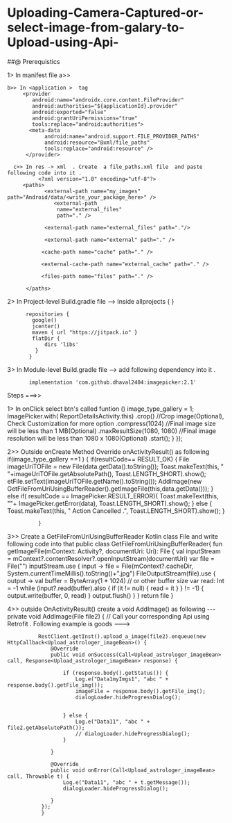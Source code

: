 # Uploading-Camera-Captured-or-select-image-from-galary-to-Upload-using-Api-

##@ Prerequistics


 1> In manifest file 
    a>>  
          <uses-permission android:name="android.permission.WRITE_EXTERNAL_STORAGE" />
              <uses-permission android:name="android.permission.READ_EXTERNAL_STORAGE" />
    
    b>> In <application >  tag         
         <provider
            android:name="androidx.core.content.FileProvider"
            android:authorities="${applicationId}.provider"
            android:exported="false"
            android:grantUriPermissions="true"
            tools:replace="android:authorities">
           <meta-data
                android:name="android.support.FILE_PROVIDER_PATHS"
                android:resource="@xml/file_paths"
                tools:replace="android:resource" />
          </provider>

      c>> In res -> xml  . Create  a file_paths.xml file  and paste following code into it . 
              <?xml version="1.0" encoding="utf-8"?>
         <paths>
                <external-path name="my_images" path="Android/data/<write_your_package_here>" />
                   <external-path
                    name="external_files"
                    path="." />

                <external-path name="external_files" path="."/>
 
                <external-path name="external" path="." />

               <cache-path name="cache" path="." />

               <external-cache-path name="external_cache" path="." />

               <files-path name="files" path="." />

          </paths>

  2>   In   Project-level  Build.gradle file -->  Inside allprojects { }
          
          repositories {
            google()
            jcenter()
            maven { url "https://jitpack.io" }
            flatDir {
                dirs 'libs'
             }
           }
 
   3>  In   Module-level Build.gradle file   --> add following dependency into it . 
           
           implementation 'com.github.dhaval2404:imagepicker:2.1'
          
          
Steps ===>> 



1>      In  onClick select btn's called  funtion  ()
           image_type_gallery = 1;
           ImagePicker.with( ReportDetailsActivity.this)
                        .crop()	    			//Crop image(Optional), Check Customization for more option
                        .compress(1024)			//Final image size will be less than 1 MB(Optional)
                        .maxResultSize(1080, 1080)	//Final image resolution will be less than 1080 x 1080(Optional)
                        .start();
                        }
                    });
                                     
2>>  Outside onCreate  Method  Override  onActivityResult() as following                    
           if(image_type_gallery ==1 ) {
                if(resultCode== RESULT_OK) {
                    File imageUriTOFile = new File(data.getData().toString());
                    Toast.makeText(this, " "+imageUriTOFile.getAbsolutePath(), Toast.LENGTH_SHORT).show();
                        etFile.setText(imageUriTOFile.getName().toString());
                    AddImage(new GetFileFromUriUsingBufferReader().getImageFile(this,data.getData()));
                }
                else if( resultCode == ImagePicker.RESULT_ERROR){
                    Toast.makeText(this,  ""+ ImagePicker.getError(data), Toast.LENGTH_SHORT).show();
                }
                else {
                    Toast.makeText(this, " Action Cancelled .", Toast.LENGTH_SHORT).show();
                }
                
              }

3>> Create a GetFileFromUriUsingBufferReader  Kotlin class  File  and write  following code into that 
          public class GetFileFromUriUsingBufferReader{
               fun getImageFile(mContext: Activity?, documentUri: Uri): File {
                   val inputStream = mContext?.contentResolver?.openInputStream(documentUri)
                   var file =  File("")
                   inputStream.use { input ->
                       file =
                           File(mContext?.cacheDir, System.currentTimeMillis().toString()+".jpg")
                       FileOutputStream(file).use { output ->
                           val buffer =
                               ByteArray(1 * 1024) // or other buffer size
                           var read: Int = -1
                           while (input?.read(buffer).also {
                                   if (it != null) {
                                       read = it
                                   }
                               } != -1) {
                               output.write(buffer, 0, read)
                         }
                        output.flush()
                       }
                     }
                     return file
              }

4>> outside  OnActivityResult() create a void AddImage()  as following ---    
          private void AddImage(File file2) {
              //  Call your  corresponding Api  using Retrofit   .   Following example  is goods   --->   
              
              RestClient.getInst().upload_a_image(file2).enqueue(new HttpCallback<Upload_astrologer_imageBean>() {
                  @Override
                  public void onSuccess(Call<Upload_astrologer_imageBean> call, Response<Upload_astrologer_imageBean> response) {
                  
                      if (response.body().getStatus()) {
                          Log.e("Data1myImgs1", "abc " + response.body().getFile_img());
                          imageFile = response.body().getFile_img();
                          dialogLoader.hideProgressDialog();
                          
                          
                      } else {
                          Log.e("Data11", "abc " + file2.getAbsolutePath());
                          // dialogLoader.hideProgressDialog();
                      }
     
                  }
        
                  @Override
                  public void onError(Call<Upload_astrologer_imageBean> call, Throwable t) {
                      Log.e("Data11", "abc " + t.getMessage());
                      dialogLoader.hideProgressDialog();
     
                  }
               });
               }
       
